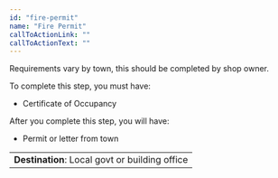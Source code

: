 ```yaml
---
id: "fire-permit"
name: "Fire Permit"
callToActionLink: ""
callToActionText: ""
---
```


Requirements vary by town, this should be completed by shop owner.
        
To complete this step, you must have:
- Certificate of Occupancy

After you complete this step, you will have:
- Permit or letter from town

||
|---|
| **Destination**: Local govt or building office |